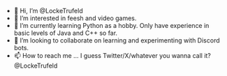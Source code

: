 - 👋 Hi, I’m @LockeTrufeld
- 👀 I’m interested in feesh and video games.
- 🌱 I’m currently learning Python as a hobby. Only have experience in basic levels of Java and C++ so far.
- 💞️ I’m looking to collaborate on learning and experimenting with Discord bots.
- 📫 How to reach me ... I guess Twitter/X/whatever you wanna call it? @LockeTrufeld

<!---
LockeTrufeld/LockeTrufeld is a ✨ special ✨ repository because its `README.md` (this file) appears on your GitHub profile.
You can click the Preview link to take a look at your changes.
--->
